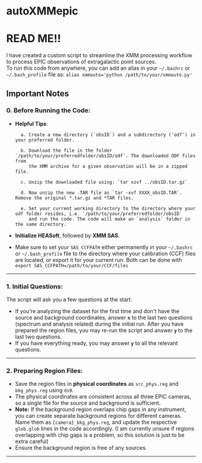 # autoXMMepic

# **READ ME!!** 

I have created a custom script to streamline the XMM processing workflow to process EPIC observations of extragalactic point sources. \
To run this code from anywhere, you can add an alias in your `~/.bashrc` or `~/.bash_profile` file as: `alias xmmauto='python /path/to/your/xmmauto.py'`

## **Important Notes**

### **0. Before Running the Code:**
- **Helpful Tips**:

        a. Create a new directory (`obsID`) and a subdirectory ('odf') in your preferred folder.
  
        b. Download the file in the folder `/path/to/your/preferredfolder/obsID/odf`. The downloaded ODF files from
           the XMM archive for a given observation will be in a zipped file.
  
        c. Unzip the downloaded file using: `tar xzvf ../obsID.tar.gz`
  
        d. Now unzip the new .TAR file as `tar -xvf XXXX_obsID.TAR`. Remove the original *.tar.gz and *TAR files.
  
        e. Set your current working directory to the directory where your odf folder resides, i.e. `/path/to/your/preferredfolder/obsID`
           and run the code. The code will make an `analysis` folder in the same directory.
         
- **Initialize HEASoft**, followed by **XMM SAS**.

- Make sure to set your `SAS_CCFPATH` either permanently in your `~/.bashrc` or `~/.bash_profile` file to the directory where your calibration (CCF) files are located, 
           or export it for your current run. Both can be done with `export SAS_CCFPATH=/path/to/your/CCF/files`
 ---

### **1. Initial Questions:**
The script will ask you a few questions at the start.
- If you're analyzing the dataset for the first time and don't have the source and background coordinates, answer **`n`** to the last two questions (spectrum and analysis related) during the initial run. After you have prepared the region files, you may re-run the script and answer **`y`** to the last two questions.
- If you have everything ready, you may answer **`y`** to all the relevant questions.

---

### **2. Preparing Region Files:**
- Save the region files in **physical coordinates** as `src_phys.reg` and `bkg_phys.reg` using `ds9`.
- The physical coordinates are consistent across all three EPIC cameras, so a single file for the source and background is sufficient.
- **Note:** If the background region overlaps chip gaps in any instrument, you can create separate background regions for different cameras. Name them as `{camera}_bkg_phys.reg`, and update the respective `glob.glob` lines in the code accordingly. (I am currently unsure if regions overlapping with chip gaps is a problem, so this solution is just to be extra careful)
- Ensure the background region is free of any sources.

---

